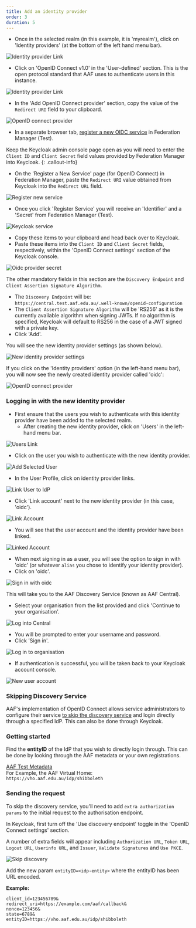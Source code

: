 ```yaml
---
title: Add an identity provider
order: 3
duration: 5
---
```


* Once in the selected realm (in this example, it is 'myrealm'), click on 'Identity providers' (at the bottom of the left hand menu bar).

![Identity provider Link](/assets/images/connect-with-keycloak/keycloak-navigate-to-idp.png)

* Click on 'OpenID Connect v1.0' in the 'User-defined' section. This is the open protocol standard that AAF uses to authenticate users in this instance.

![Identity provider Link](/assets/images/connect-with-keycloak/keycloak-idp-selection.png)

* In the 'Add OpenID Connect provider' section, copy the value of the `Redirect URI` field to your clipboard.

![OpenID connect provider](/assets/images/connect-with-keycloak/keycloak-add-oidc-provider.png)

* In a separate browser tab, [register a new OIDC service](https://manager.test.aaf.edu.au/oidc/clients/new) in Federation Manager (Test).

Keep the Keycloak admin console page open as you will need to enter the `Client ID` and `Client Secret` field values provided by Federation Manager into Keycloak.
{: .callout-info}

* On the 'Register a New Service' page (for OpenID Connect) in Federation Manager, paste the `Redirect URI` value obtained from Keycloak into the `Redirect URL` field.

![Register new service](/assets/images/connect-with-keycloak/register-oidc-service-redirect-url.png)

* Once you click 'Register Service' you will receive an 'Identifier' and a 'Secret' from Federation Manager (Test).

![Keycloak service](/assets/images/connect-with-keycloak/keycloak-service.png)

* Copy these items to your clipboard and head back over to Keycloak.
* Paste these items into the `Client ID` and `Client Secret` fields, respectively, within the 'OpenID Connect settings' section of the Keycloak console.

![Oidc provider secret](/assets/images/connect-with-keycloak/keycloak-add-oidc-provider-secret.png)

The other mandatory fields in this section are the `Discovery Endpoint` and `Client Assertion Signature Algorithm`.
* The `Discovery Endpoint` will be: `https://central.test.aaf.edu.au/.well-known/openid-configuration`
* The `Client Assertion Signature Algorithm` will be 'RS256' as it is the currently available algorithm when signing JWTs. If no algorithm is specified, Keycloak will default to RS256 in the case of a JWT signed with a private key.
* Click 'Add'.

You will see the new identity provider settings (as shown below).

![New identity provider settings](/assets/images/connect-with-keycloak/keycloak-new-idp-settings.png)

If you click on the 'Identity providers' option (in the left-hand menu bar), you will now see the newly created identity provider called 'oidc':

![OpenID connect provider](/assets/images/connect-with-keycloak/keycloak-new-identity-provider.png)


### Logging in with the new identity provider

* First ensure that the users you wish to authenticate with this identity provider have been added to the selected 
  realm. 
  * After creating the new identity provider, click on 'Users' in the left-hand menu bar.

![Users Link](/assets/images/connect-with-keycloak/navigate-to-users.png)

* Click on the user you wish to authenticate with the new identity provider.

![Add Selected User](/assets/images/connect-with-keycloak/add-selected-user.png)

* In the User Profile, click on identity provider links.

![Link User to IdP](/assets/images/connect-with-keycloak/idp-link.png)

* Click 'Link account' next to the new identity provider (in this case, 'oidc').

![Link Account](/assets/images/connect-with-keycloak/link-user-account.png)

* You will see that the user account and the identity provider have been linked.

![Linked Account](/assets/images/connect-with-keycloak/linked-user-account.png)

* When next signing in as a user, you will see the option to sign in with 'oidc' (or whatever `alias` you chose to 
  identify your identity provider).
* Click on 'oidc'.

![Sign in with oidc](/assets/images/connect-with-keycloak/sign-in-with-oidc.png)

This will take you to the AAF Discovery Service (known as AAF Central).

* Select your organisation from the list provided and click 'Continue to your organisation'.

![Log into Central](/assets/images/connect-with-keycloak/log-in-to-central.png)

* You will be prompted to enter your username and password.
* Click 'Sign in'.

![Log in to organisation](/assets/images/connect-with-keycloak/login-to-organisation.png)

* If authentication is successful, you will be taken back to your Keycloak account console.

![New user account](/assets/images/connect-with-keycloak/new-user-account.png)


### Skipping Discovery Service


AAF's implementation of OpenID Connect allows service administrators to configure their service [to skip the discovery service](/openid-connect-integration/05-skipping-discovery-service) and login directly through a specified IdP. This can also be done through Keycloak.

### Getting started


Find the **entityID** of the IdP that you wish to directly login through. This can be done by looking through the AAF metadata or your own registrations.

<a href="https://md.test.aaf.edu.au/" class="btn btn-outline-primary mb-3">AAF Test Metadata</a>
<br>
For Example, the AAF Virtual Home: `https://vho.aaf.edu.au/idp/shibboleth`


### Sending the request

To skip the discovery service, you'll need to add `extra authorization params` to the initial request to the authorisation endpoint.

In Keycloak, first turn off the 'Use discovery endpoint' toggle in the 'OpenID Connect settings' section.

A number of extra fields will appear including `Authorization URL`, `Token URL`, `Logout URL`, `Userinfo URL`, and 
`Issuer`, `Validate Signatures` and `Use PKCE`.

![Skip discovery](/assets/images/connect-with-keycloak/skip-discovery.png)

Add the new param `entityID=<idp-entity>` where the entityID has been URL encoded.

**Example:**

```GET /oidc/authorize?
client_id=123456789&
redirect_uri=https://example.com/aaf/callback&
nonce=123456&
state=6789&
entityID=https://vho.aaf.edu.au/idp/shibboleth
```